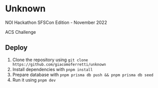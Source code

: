 # Unknown

NOI Hackathon SFSCon Edition - November 2022

ACS Challenge

## Deploy

1. Clone the repository using `git clone https://github.com/giacomoferretti/unknown`
2. Install dependencies with `pnpm install`
3. Prepare database with `pnpm prisma db push && pnpm prisma db seed`
4. Run it using `pnpm dev`
